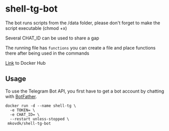# shell-tg-bot
The bot runs scripts from the /data folder, please don't forget to make the script executable (chmod +x)

Several CHAT_ID can be used to share a gap

The running file has `functions` you can create a file and place  functions there after being used in the commands

[Link](https://hub.docker.com/repository/docker/mkovdk/shell-tgbot/general) to Docker Hub

## Usage

To use the Telegram Bot API, you first have to get a bot account by chatting with [BotFather](https://core.telegram.org/bots#6-botfather).
```
docker run -d --name shell-tg \
  -e TOKEN= \
  -e CHAT_ID= \
  --restart unless-stopped \
 mkovdk/shell-tg-bot
